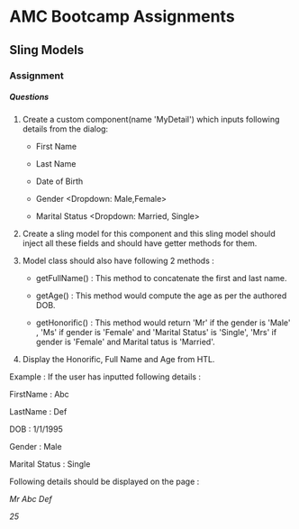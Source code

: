# AMC Bootcamp Assignments
## Sling Models
### Assignment


##### Questions

	
1. Create a custom component(name 'MyDetail') which inputs following details from the dialog:

    * First Name <Textfield>

    * Last Name <Textfield>

    * Date of Birth <Date>

    * Gender <Dropdown: Male,Female>

    * Marital Status <Dropdown: Married, Single>

2. Create a sling model for this component and this sling model should inject all these fields and should have getter methods for them.

3. Model class should also have following 2 methods :

    * getFullName() : This method to concatenate the first and last name.

    * getAge() : This method would compute the age as per the authored DOB.

    * getHonorific() : This method would return 'Mr' if the gender is 'Male' , 'Ms' if gender is             'Female' and 'Marital Status' is 'Single', 'Mrs' if gender is 'Female' and Marital                         tatus is 'Married'.

4. Display the Honorific, Full Name and Age from HTL.


Example : If the user has inputted following details :

FirstName : Abc

LastName : Def

DOB : 1/1/1995

Gender : Male

Marital Status : Single

Following details should be displayed on the page :

_Mr Abc Def_

_25_


